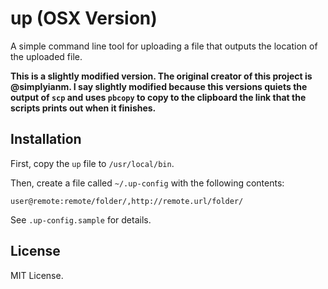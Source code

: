 up (OSX Version)
==

A simple command line tool for uploading a file that outputs the location of the uploaded file.

**This is a slightly modified version. The original creator of this project is @simplyianm. I say slightly modified because this versions quiets the output of `scp` and uses `pbcopy` to copy to the clipboard the link that the scripts prints out when it finishes.**

Installation
-------------

First, copy the `up` file to `/usr/local/bin`.

Then, create a file called `~/.up-config` with the following contents:

```
user@remote:remote/folder/,http://remote.url/folder/
```

See `.up-config.sample` for details.

License
-------

MIT License.

